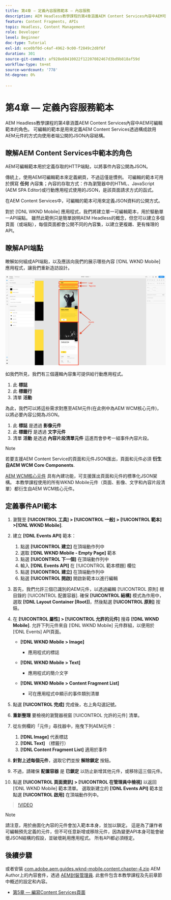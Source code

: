 ```yaml
---
title: 第4章 — 定義內容服務範本 — 內容服務
description: AEM Headless教學課程的第4章涵蓋AEM Content Services內容中AEM可編輯範本的角色。 可編輯的範本是用來定義AEM Content Services最終公開的JSON內容結構。
feature: Content Fragments, APIs
topic: Headless, Content Management
role: Developer
level: Beginner
doc-type: Tutorial
exl-id: ece0bf0d-c4af-4962-9c00-f2849c2d8f6f
duration: 301
source-git-commit: af928e60410022f12207082467d3bd9b818af59d
workflow-type: tm+mt
source-wordcount: '778'
ht-degree: 0%

---
```


# 第4章 — 定義內容服務範本

AEM Headless教學課程的第4章涵蓋AEM Content Services內容中AEM可編輯範本的角色。 可編輯的範本是用來定義AEM Content Services透過構成啟用AEM元件的方式向使用者端公開的JSON內容結構。

## 瞭解AEM Content Services中範本的角色

AEM可編輯範本用於定義存取的HTTP端點，以將事件內容公開為JSON。

傳統上，使用AEM可編輯範本來定義網頁，不過這僅是慣例。 可編輯的範本可用於撰寫 **任何** 內容集；內容的存取方式：作為瀏覽器中的HTML、JavaScript (AEM SPA Editor)或行動應用程式使用的JSON，是該頁面請求方式的函式。

在AEM Content Services中，可編輯的範本可用來定義JSON資料的公開方式。

對於 [!DNL WKND Mobile] 應用程式，我們將建立單一可編輯範本，用於驅動單一API端點。 雖然此範例只是簡單說明AEM Headless的概念，但您可以建立多個頁面（或端點），每個頁面都會公開不同的內容集，以建立更複雜、更有條理的API。

## 瞭解API端點

瞭解如何組成API端點，以及應該向我們的展示哪些內容 [!DNL WKND Mobile] 應用程式，讓我們重新造訪設計。

![事件API頁面分解](./assets/chapter-4/design-to-component-mapping.png)

如我們所見，我們有三個邏輯內容集可提供給行動應用程式。

1. 此 **標誌**
2. 此 **標籤行**
3. 清單 **活動**

為此，我們可以將這些需求對應至AEM元件(在此例中為AEM WCM核心元件)，以將必要內容公開為JSON。

1. 此 **標誌** 是透過 **影像元件**
2. 此 **標籤行** 是透過 **文字元件**
3. 清單 **活動** 是透過 **內容片段清單元件** 這進而會參考一組事件內容片段。

>[!NOTE]
>
>若要支援AEM Content Service的頁面和元件JSON匯出，頁面和元件必須 **衍生自AEM WCM Core Components**.
>
>[AEM WCM核心元件](https://github.com/Adobe-Marketing-Cloud/aem-core-wcm-components) 具有內建功能，可支援匯出頁面和元件的標準化JSON架構。 本教學課程使用的所有WKND Mobile元件（頁面、影像、文字和內容片段清單）都衍生自AEM WCM核心元件。

## 定義事件API範本

1. 瀏覽至 **[!UICONTROL 工具] > [!UICONTROL 一般] > [!UICONTROL 範本] >[!DNL WKND Mobile]**.

1. 建立 **[!DNL Events API]** 範本：

   1. 點選 **[!UICONTROL 建立]** 在頂端動作列中
   1. 選取 **[!DNL WKND Mobile - Empty Page]** 範本
   1. 點選 **[!UICONTROL 下一個]** 在頂端動作列中
   1. 輸入 **[!DNL Events API]** 在 [!UICONTROL 範本標題] 欄位
   1. 點選 **[!UICONTROL 建立]** 在頂端動作列中
   1. 點選 **[!UICONTROL 開啟]** 開啟新範本以進行編輯

1. 首先，我們允許三個已識別的AEM元件，以透過編輯 [!UICONTROL 原則] 根目錄的 [!UICONTROL 配置容器]. 確保 **[!UICONTROL 結構]** 模式為作用中，選取 **[!DNL Layout Container \[Root\]]**，然後點選 **[!UICONTROL 原則]** 按鈕。
1. 在 **[!UICONTROL 屬性] > [!UICONTROL 允許的元件]** 搜尋 **[!DNL WKND Mobile]**. 允許下列元件來自 [!DNL WKND Mobile] 元件群組，以便用於 [!DNL Events] API頁面。

   * **[!DNL WKND Mobile > Image]**

      * 應用程式的標誌

   * **[!DNL WKND Mobile > Text]**

      * 應用程式的簡介文字

   * **[!DNL WKND Mobile > Content Fragment List]**

      * 可在應用程式中顯示的事件類別清單

1. 點選 **[!UICONTROL 完成]** 完成後，右上角勾選記號。
1. **重新整理** 要檢視的瀏覽器視窗 [!UICONTROL 允許的元件] 清單。
1. 從左側欄的「元件」尋找器中，拖曳下列AEM元件：
   1. **[!DNL Image]** 代表標誌
   2. **[!DNL Text]** （標籤行）
   3. **[!DNL Content Fragment List]** 適用於事件
1. **針對上述每個元件**，選取它們並按 **解除鎖定** 按鈕。
1. 不過，請確保 **配置容器** 是 **已鎖定** 以防止新增其他元件，或移除這三個元件。
1. 點選 **[!UICONTROL 頁面資訊] > [!UICONTROL 在管理員中檢視]** 以返回 [!DNL WKND Mobile] 範本清單。 選取新建立的 **[!DNL Events API]** 範本並點選 **[!UICONTROL 啟用]** 在頂端動作列中。

>[!VIDEO](https://video.tv.adobe.com/v/28342?quality=12&learn=on)

>[!NOTE]
>
> 請注意，用於曲面化內容的元件會加入範本本身，並加以鎖定。 這是為了讓作者可編輯預先定義的元件，但不可任意新增或移除元件，因為變更API本身可能會破壞JSON結構的假設，並破壞耗用應用程式。 所有API都必須穩定。

## 後續步驟

或者安裝 [com.adobe.aem.guides.wknd-mobile.content.chapter-4.zip](https://github.com/adobe/aem-guides-wknd-mobile/releases/latest) AEM Author上的內容套件，透過 [AEM封裝管理員](http://localhost:4502/crx/packmgr/index.jsp). 此套件包含本教學課程及先前章節中概述的設定和內容。

* [第5章 — 編寫Content Services頁面](./chapter-5.md)
